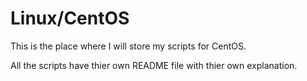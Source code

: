 # Linux/CentOS
This is the place where I will store my scripts for CentOS.

All the scripts have thier own README file with thier own explanation.